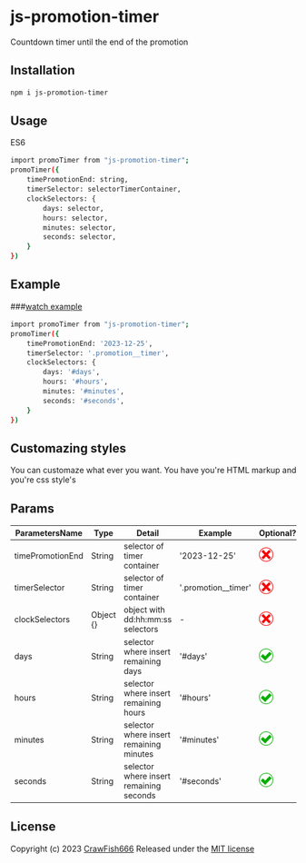 # js-promotion-timer
Countdown timer until the end of the promotion
## Installation
```sh
npm i js-promotion-timer
```
## Usage
ES6
```sh
import promoTimer from "js-promotion-timer";
promoTimer({
	timePromotionEnd: string,
	timerSelector: selectorTimerContainer,
	clockSelectors: {
		days: selector,
		hours: selector,
		minutes: selector,
		seconds: selector,
	}
})
```
## Example
###[watch example](https://crawfish666.github.io/js-promotion-timer/)
```sh
import promoTimer from "js-promotion-timer";
promoTimer({
	timePromotionEnd: '2023-12-25',
	timerSelector: '.promotion__timer',
	clockSelectors: {
		days: '#days',
		hours: '#hours',
		minutes: '#minutes',
		seconds: '#seconds',
	}
})
```
## Customazing styles
You can customaze what ever you want. You have you're HTML markup and you're css style's
## Params
| ParametersName | Type | Detail | Example | Optional?
| ------ | ------ | ------ | ------ | ------ |
| timePromotionEnd | String | selector of timer container | '2023-12-25' | <img src="https://github.com/CrawFish666/pictures/blob/c5437c67cbb879ff69fda5ad8185c65113a3651c/redCross.png" width="25" heigth="25" />
| timerSelector | String | selector of timer container | '.promotion__timer' | <img src="https://github.com/CrawFish666/pictures/blob/c5437c67cbb879ff69fda5ad8185c65113a3651c/redCross.png" width="25" heigth="25" />
| clockSelectors | Object {} | object with dd:hh:mm:ss selectors | - | <img src="https://github.com/CrawFish666/pictures/blob/c5437c67cbb879ff69fda5ad8185c65113a3651c/redCross.png" width="25" heigth="25" />
| days | String | selector where insert remaining days | '#days' | <img src="https://github.com/CrawFish666/pictures/raw/98f37be0ada7015f8bc0e7ac3d031c7f0cc1b9b2/greenCheckMark.png" width="25" heigth="25" />
| hours | String | selector where insert remaining hours | '#hours' | <img src="https://github.com/CrawFish666/pictures/raw/98f37be0ada7015f8bc0e7ac3d031c7f0cc1b9b2/greenCheckMark.png" width="25" heigth="25" />
| minutes | String | selector where insert remaining minutes | '#minutes' | <img src="https://github.com/CrawFish666/pictures/raw/98f37be0ada7015f8bc0e7ac3d031c7f0cc1b9b2/greenCheckMark.png" width="25" heigth="25" />
| seconds | String | selector where insert remaining seconds | '#seconds' | <img src="https://github.com/CrawFish666/pictures/raw/98f37be0ada7015f8bc0e7ac3d031c7f0cc1b9b2/greenCheckMark.png" width="25" heigth="25" />
## License
Copyright (c) 2023 [CrawFish666](https://github.com/CrawFish666) Released under the [MIT license](https://opensource.org/license/mit/)
